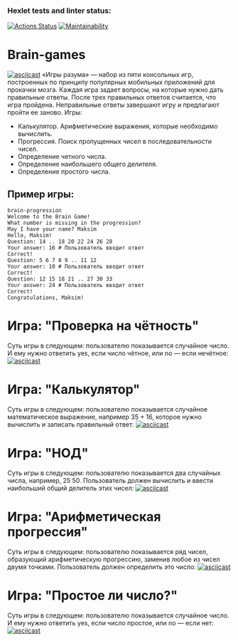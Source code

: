 ### Hexlet tests and linter status:
[![Actions Status](https://github.com/klerok/frontend-project-44/actions/workflows/hexlet-check.yml/badge.svg)](https://github.com/klerok/frontend-project-44/actions)
[![Maintainability](https://api.codeclimate.com/v1/badges/36910958775d0a3669f4/maintainability)](https://codeclimate.com/github/klerok/frontend-project-44/maintainability)

# Brain-games
[![asciicast](https://asciinema.org/a/bSEayjgsy75d8HbBl8jSggpGq.svg)](https://asciinema.org/a/bSEayjgsy75d8HbBl8jSggpGq)
«Игры разума» — набор из пяти консольных игр, построенных по принципу популярных мобильных приложений для прокачки мозга. Каждая игра задает вопросы, на которые нужно дать правильные ответы. После трех правильных ответов считается, что игра пройдена. Неправильные ответы завершают игру и предлагают пройти ее заново. Игры:

- Калькулятор. Арифметические выражения, которые необходимо вычислить.
- Прогрессия. Поиск пропущенных чисел в последовательности чисел.
- Определение четного числа.
- Определение наибольшего общего делителя.
- Определение простого числа.

## Пример игры:
```
brain-progression
Welcome to the Brain Game!
What number is missing in the progression?
May I have your name? Maksim
Hello, Maksim!
Question: 14 .. 18 20 22 24 26 28
Your answer: 16 # Пользователь вводит ответ
Correct!
Question: 5 6 7 8 9 .. 11 12
Your answer: 10 # Пользователь вводит ответ
Correct!
Question: 12 15 18 21 .. 27 30 33
Your answer: 24 # Пользователь вводит ответ
Correct!
Congratulations, Maksim!
```

# Игра: "Проверка на чётность"
Суть игры в следующем: пользователю показывается случайное число. И ему нужно ответить yes, если число чётное, или no — если нечётное:
[![asciicast](https://asciinema.org/a/IfLEU7TSfxpQJIviGevPnDyVh.svg)](https://asciinema.org/a/IfLEU7TSfxpQJIviGevPnDyVh)

# Игра: "Калькулятор"
Суть игры в следующем: пользователю показывается случайное математическое выражение, например 35 + 16, которое нужно вычислить и записать правильный ответ:
[![asciicast](https://asciinema.org/a/dbFlh5Rc0YVjf8XQ7NefgcvLk.svg)](https://asciinema.org/a/dbFlh5Rc0YVjf8XQ7NefgcvLk)

# Игра: "НОД"
Суть игры в следующем: пользователю показывается два случайных числа, например, 25 50. Пользователь должен вычислить и ввести наибольший общий делитель этих чисел:
[![asciicast](https://asciinema.org/a/8w74Z425PpOrainKeCKLv1LRL.svg)](https://asciinema.org/a/8w74Z425PpOrainKeCKLv1LRL)

# Игра: "Арифметическая прогрессия"
Суть игры в следующем: пользователю показывается ряд чисел, образующий арифметическую прогрессию, заменив любое из чисел двумя точками. Пользователь должен определить это число:
[![asciicast](https://asciinema.org/a/ft2XZK3jTweQIMX5v33PaDb4M.svg)](https://asciinema.org/a/ft2XZK3jTweQIMX5v33PaDb4M)

# Игра: "Простое ли число?"
Суть игры в следующем: пользователю показывается случайное число. И ему нужно ответить yes, если число простое, или no — если нет:
[![asciicast](https://asciinema.org/a/qfJEk0z0IzrNEl4dqx75tCIXg.svg)](https://asciinema.org/a/qfJEk0z0IzrNEl4dqx75tCIXg)